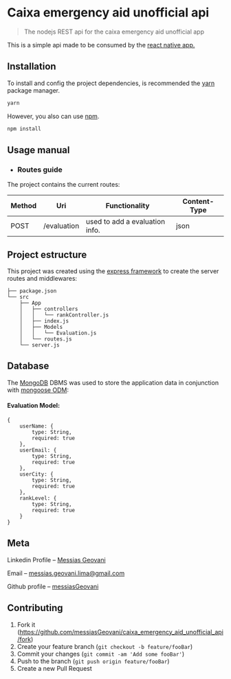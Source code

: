 # Caixa emergency aid unofficial api
> The nodejs REST api for the caixa emergency aid unofficial app


This is a simple api made to be consumed by the [react native app.](https://github.com/messiasGeovani/caixa_emergency_aid_unofficial_app)

## Installation

To install and config the project dependencies, is recommended the [yarn](https://yarnpkg.com/lang/en/) package manager.

```sh
yarn
```

However, you also can use [npm](https://www.npmjs.com/get-npm).

```sh
npm install
```

## Usage manual

- ### Routes guide

The project contains the current routes:

| Method | Uri        | Functionality                                  | Content-Type |
|--------|------------|------------------------------------------------|--------------|
| POST   | /evaluation  | used to add a evaluation info.                | json         |


## Project estructure

This project was created using the [express framework](https://expressjs.com/) to create the server routes and middlewares:

```
├── package.json
└── src
    ├── App
    │   ├── controllers
    │   │   └── rankController.js
    │   ├── index.js
    │   ├── Models
    │   │   └── Evaluation.js
    │   └── routes.js
    └── server.js

```

## Database

The [MongoDB](https://www.mongodb.com/) DBMS was used to store the application data in conjunction with [mongoose ODM](https://mongoosejs.com/):

#### Evaluation Model:

```
{
    userName: {
        type: String,
        required: true
    },
    userEmail: {
        type: String,
        required: true
    },
    userCity: {
        type: String,
        required: true
    },
    rankLevel: {
        type: String,
        required: true
    }
}
```

## Meta

Linkedin Profile – [Messias Geovani](https://www.linkedin.com/in/messias-geovani-00125416a?lipi=urn%3Ali%3Apage%3Ad_flagship3_profile_view_base_contact_details%3BGnSoFwiETD%2BtGrv4dF9mSw%3D%3D) 

Email – messias.geovani.lima@gmail.com

Github profile – [messiasGeovani](https://github.com/messiasGeovani)

## Contributing

1. Fork it (<https://github.com/messiasGeovani/caixa_emergency_aid_unofficial_api/fork>)
2. Create your feature branch (`git checkout -b feature/fooBar`)
3. Commit your changes (`git commit -am 'Add some fooBar'`)
4. Push to the branch (`git push origin feature/fooBar`)
5. Create a new Pull Request
